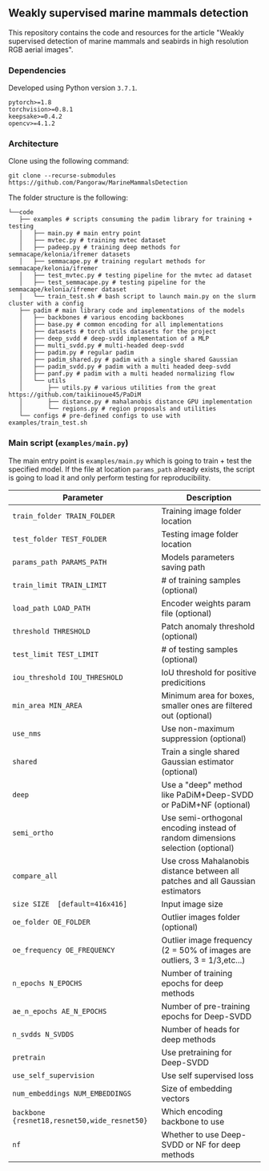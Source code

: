 ## Weakly supervised marine mammals detection

This repository contains the code and resources for the article "Weakly supervised detection of marine mammals and seabirds in high resolution RGB aerial images".

### Dependencies

Developed using Python version `3.7.1`.
```
pytorch>=1.8
torchvision>=0.8.1
keepsake>=0.4.2
opencv>=4.1.2
```

### Architecture

Clone using the following command:

```
git clone --recurse-submodules https://github.com/Pangoraw/MarineMammalsDetection
```

The folder structure is the following:

```
└──code
   ├── examples # scripts consuming the padim library for training + testing
   │   ├── main.py # main entry point
   │   ├── mvtec.py # training mvtec dataset
   │   ├── padeep.py # training deep methods for semmacape/kelonia/ifremer datasets
   │   ├── semmacape.py # training regulart methods for semmacape/kelonia/ifremer
   │   ├── test_mvtec.py # testing pipeline for the mvtec ad dataset
   │   ├── test_semmacape.py # testing pipeline for the semmacape/kelonia/ifremer dataset
   │   └── train_test.sh # bash script to launch main.py on the slurm cluster with a config
   ├── padim # main library code and implementations of the models
   │   ├── backbones # various encoding backbones
   │   ├── base.py # common encoding for all implementations
   │   ├── datasets # torch utils datasets for the project
   │   ├── deep_svdd # deep-svdd implementation of a MLP
   │   ├── multi_svdd.py # multi-headed deep-svdd
   │   ├── padim.py # regular padim
   │   ├── padim_shared.py # padim with a single shared Gaussian
   │   ├── padim_svdd.py # padim with a multi headed deep-svdd
   │   ├── panf.py # padim with a multi headed normalizing flow
   │   └── utils
   │       ├── utils.py # various utilities from the great https://github.com/taikiinoue45/PaDiM 
   │       ├── distance.py # mahalanobis distance GPU implementation
   │       └── regions.py # region proposals and utilities
   └── configs # pre-defined configs to use with examples/train_test.sh
```

### Main script (`examples/main.py`)

The main entry point is `examples/main.py` which is going to train + test the specified model. If the file at location `params_path` already exists, the script is going to load it and only perform testing for reproducibility.

| Parameter | Description |
| --------- | ----------- |
|`train_folder TRAIN_FOLDER`|Training image folder location|
|`test_folder TEST_FOLDER`|Testing image folder location|
|`params_path PARAMS_PATH`|Models parameters saving path|
|`train_limit TRAIN_LIMIT`|# of training samples (optional)|
|`load_path LOAD_PATH`|Encoder weights param file (optional)|
|`threshold THRESHOLD`|Patch anomaly threshold (optional)|
|`test_limit TEST_LIMIT`|# of testing samples (optional)|
|`iou_threshold IOU_THRESHOLD`|IoU threshold for positive predicitions|
|`min_area MIN_AREA`|Minimum area for boxes, smaller ones are filtered out (optional)|
|`use_nms`|Use non-maximum suppression (optional)|
|`shared`|Train a single shared Gaussian estimator (optional)|
|`deep`|Use a "deep" method like PaDiM+Deep-SVDD or PaDiM+NF (optional)|
|`semi_ortho`|Use semi-orthogonal encoding instead of random dimensions selection (optional)|
|`compare_all`|Use cross Mahalanobis distance between all patches and all Gaussian estimators|
|`size SIZE  [default=416x416]`|Input image size|
|`oe_folder OE_FOLDER`|Outlier images folder (optional)|
|`oe_frequency OE_FREQUENCY`|Outlier image frequency (2 = 50% of images are outliers, 3 = 1/3,etc...)|
|`n_epochs N_EPOCHS`|Number of training epochs for deep methods|
|`ae_n_epochs AE_N_EPOCHS`|Number of pre-training epochs for Deep-SVDD|
|`n_svdds N_SVDDS`|Number of heads for deep methods|
|`pretrain`|Use pretraining for Deep-SVDD|
|`use_self_supervision`|Use self supervised loss|
|`num_embeddings NUM_EMBEDDINGS`|Size of embedding vectors|
|`backbone {resnet18,resnet50,wide_resnet50}`|Which encoding backbone to use|
|`nf`|Whether to use Deep-SVDD or NF for deep methods|
